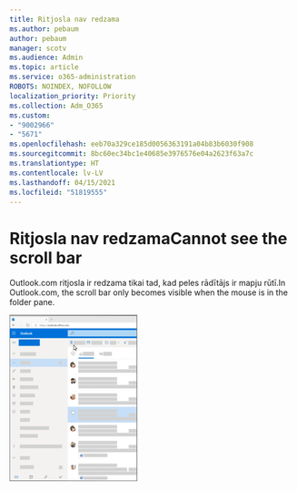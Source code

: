 ```yaml
---
title: Ritjosla nav redzama
ms.author: pebaum
author: pebaum
manager: scotv
ms.audience: Admin
ms.topic: article
ms.service: o365-administration
ROBOTS: NOINDEX, NOFOLLOW
localization_priority: Priority
ms.collection: Adm_O365
ms.custom:
- "9002966"
- "5671"
ms.openlocfilehash: eeb70a329ce185d0056363191a04b83b6030f908
ms.sourcegitcommit: 8bc60ec34bc1e40685e3976576e04a2623f63a7c
ms.translationtype: HT
ms.contentlocale: lv-LV
ms.lasthandoff: 04/15/2021
ms.locfileid: "51819555"
---
```

# <a name="cannot-see-the-scroll-bar"></a><span data-ttu-id="d9980-102">Ritjosla nav redzama</span><span class="sxs-lookup"><span data-stu-id="d9980-102">Cannot see the scroll bar</span></span>

<span data-ttu-id="d9980-103">Outlook.com ritjosla ir redzama tikai tad, kad peles rādītājs ir mapju rūtī.</span><span class="sxs-lookup"><span data-stu-id="d9980-103">In Outlook.com, the scroll bar only becomes visible when the mouse is in the folder pane.</span></span>

![Novietojiet kursoru uz iesūtnes ritjoslas](media/16353_mouse_over_inbox_scrollbar-225x292.gif)
